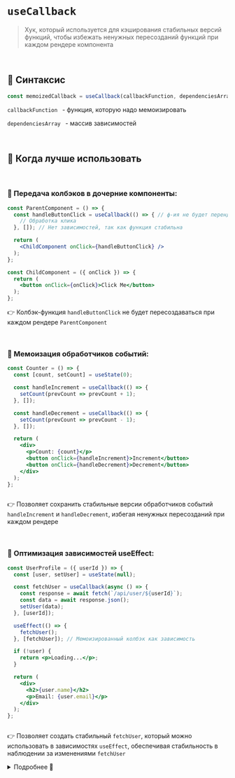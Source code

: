 # `useCallback`
> Хук, который используется для кэширования стабильных версий функций, чтобы избежать ненужных пересозданий функций при каждом рендере компонента

<br>

## 🚩 Синтаксис
```jsx
const memoizedCallback = useCallback(callbackFunction, dependenciesArray);
```
`callbackFunction ` - функция, которую надо мемоизировать

`dependenciesArray ` - массив зависимостей


<br>


## 🚩 Когда лучше использовать

<br>

### 🔴 Передача колбэков в дочерние компоненты:
```jsx
const ParentComponent = () => {
  const handleButtonClick = useCallback(() => { // ф-ия не будет перендериваться при кажому ререндере родителя
    // Обработка клика
  }, []); // Нет зависимостей, так как функция стабильна

  return (
    <ChildComponent onClick={handleButtonClick} />
  );
};

const ChildComponent = ({ onClick }) => {
  return (
    <button onClick={onClick}>Click Me</button>
  );
};


```
👉 Колбэк-функция `handleButtonClick` не будет пересоздаваться при каждом рендере `ParentComponent`

<br>

### 🔴 Мемоизация обработчиков событий:
```jsx
const Counter = () => {
  const [count, setCount] = useState(0);

  const handleIncrement = useCallback(() => {
    setCount(prevCount => prevCount + 1);
  }, []);

  const handleDecrement = useCallback(() => {
    setCount(prevCount => prevCount - 1);
  }, []);

  return (
    <div>
      <p>Count: {count}</p>
      <button onClick={handleIncrement}>Increment</button>
      <button onClick={handleDecrement}>Decrement</button>
    </div>
  );
};



```
👉 Позволяет сохранить стабильные версии обработчиков событий `handleIncrement` и `handleDecrement`, избегая ненужных пересозданий при каждом рендере


<br>

### 🔴 Оптимизация зависимостей useEffect:
```jsx
const UserProfile = ({ userId }) => {
  const [user, setUser] = useState(null);

  const fetchUser = useCallback(async () => {
    const response = await fetch(`/api/user/${userId}`);
    const data = await response.json();
    setUser(data);
  }, [userId]);

  useEffect(() => {
    fetchUser();
  }, [fetchUser]); // Мемоизированный колбэк как зависимость

  if (!user) {
    return <p>Loading...</p>;
  }

  return (
    <div>
      <h2>{user.name}</h2>
      <p>Email: {user.email}</p>
    </div>
  );
};



```
👉 Позволяет создать стабильный `fetchUser`, который можно использовать в зависимостях `useEffect`, обеспечивая стабильность в наблюдении за изменениями `fetchUser`

<details>
<summary>Подробнее 📗</summary>
  
<br>

❗ Если передеать `fetchUser` напрямую в зависимости `useEffect` без использования `useCallback`, то каждый раз при рендере компонента создавалась бы новая функция, даже если `userId` остался неизменным

</details>
